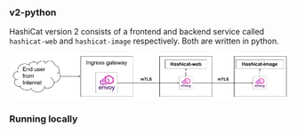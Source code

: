 ### v2-python
HashiCat version 2 consists of a frontend and backend service called `hashicat-web` and `hashicat-image` respectively. Both are written in python. 

![HashiCat](Hashicat-Day2.png)

### Running locally
